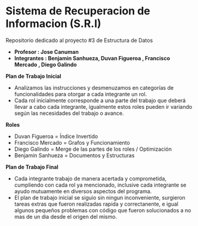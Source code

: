 # Sistema de Recuperacion de Informacion (S.R.I)

Repositorio dedicado al proyecto #3 de Estructura de Datos

- **Profesor : Jose Canuman**
- **Integrantes : Benjamin Sanhueza, Duvan Figueroa , Francisco Mercado , Diego Galindo**

**Plan de Trabajo Inicial**
- Analizamos las instrucciones y desmenuzamos en categorías de funcionalidades para otorgar a cada integrante un rol.
- Cada rol inicialmente corresponde a una parte del trabajo que deberá llevar a cabo cada integrante, igualmente estos roles pueden ir variando según las necesidades del trabajo o avance.

**Roles**
- Duvan Figueroa = Índice Invertido
- Francisco Mercado = Grafos y Funcionamiento
- Diego Galindo = Merge de las partes de los roles / Optimización
- Benjamin Sanhueza = Documentos y Estructuras

**Plan de Trabajo Final**
- Cada integrante trabajo de manera acertada y comprometida, cumpliendo con cada rol ya mencionado, inclusive cada integrante se ayudo mutuamente en diversos aspectos del programa.
- El plan de trabajo inicial se siguio sin ningun inconveniente, surgieron tareas extras que fueron realizadas rapida y correctanente, e igual algunos pequeños problemas con código que fueron solucionados a no mas de un dia desde el origen del mismo.
